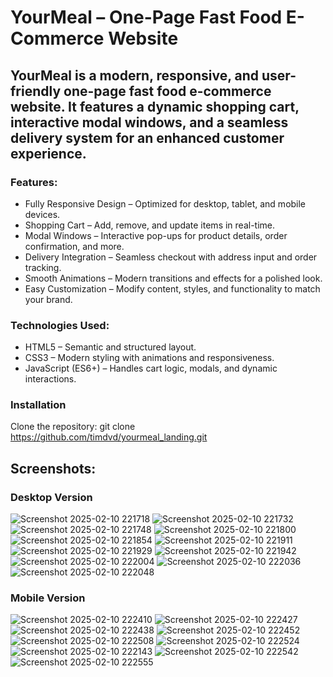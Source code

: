# YourMeal – One-Page Fast Food E-Commerce Website
## YourMeal is a modern, responsive, and user-friendly one-page fast food e-commerce website. It features a dynamic shopping cart, interactive modal windows, and a seamless delivery system for an enhanced customer experience.

### Features:
 - Fully Responsive Design – Optimized for desktop, tablet, and mobile devices.
 - Shopping Cart – Add, remove, and update items in real-time.
 - Modal Windows – Interactive pop-ups for product details, order confirmation, and more.
 - Delivery Integration – Seamless checkout with address input and order tracking.
 - Smooth Animations – Modern transitions and effects for a polished look.
 - Easy Customization – Modify content, styles, and functionality to match your brand.
   
### Technologies Used:
 - HTML5 – Semantic and structured layout.
 - CSS3 – Modern styling with animations and responsiveness.
 - JavaScript (ES6+) – Handles cart logic, modals, and dynamic interactions.

### Installation
Clone the repository:  git clone https://github.com/timdvd/yourmeal_landing.git  

## Screenshots: 
### Desktop Version
![Screenshot 2025-02-10 221718](https://github.com/user-attachments/assets/8d2d4810-a6ac-40a4-91f5-1fc5b5892786)
![Screenshot 2025-02-10 221732](https://github.com/user-attachments/assets/d5c4ef61-94a9-455f-8373-6b77d02e1859)
![Screenshot 2025-02-10 221748](https://github.com/user-attachments/assets/372d4556-c580-480d-b429-93e316ebf8a1)
![Screenshot 2025-02-10 221800](https://github.com/user-attachments/assets/9507484b-dd80-4e9f-8b3a-b621a4151bf0)
![Screenshot 2025-02-10 221854](https://github.com/user-attachments/assets/d5f20d42-a4d9-422d-8386-13bfac04cd4d)
![Screenshot 2025-02-10 221911](https://github.com/user-attachments/assets/d5c1d367-83a8-4086-a8cd-45a281984f80)
![Screenshot 2025-02-10 221929](https://github.com/user-attachments/assets/d2d2dddd-f8c9-41af-b25b-5f262ad43a76)
![Screenshot 2025-02-10 221942](https://github.com/user-attachments/assets/8d6ab5d1-63d7-4a41-ac72-5aa71783cda1)
![Screenshot 2025-02-10 222004](https://github.com/user-attachments/assets/ac41a040-7fb2-4496-99e7-7a54eafdfec7)
![Screenshot 2025-02-10 222036](https://github.com/user-attachments/assets/2c88e45d-c183-49d6-84ee-9257c250235b)
![Screenshot 2025-02-10 222048](https://github.com/user-attachments/assets/5f9fdefc-5c82-472b-9a63-ca20aaaf143d)

### Mobile Version
![Screenshot 2025-02-10 222410](https://github.com/user-attachments/assets/c6551fde-ee47-42ae-9671-71aba20ca671)
![Screenshot 2025-02-10 222427](https://github.com/user-attachments/assets/911921ef-a493-4923-8d2e-395d7c6f2ebe)
![Screenshot 2025-02-10 222438](https://github.com/user-attachments/assets/0b138dad-5fc6-4218-94ff-da6aaa37a94c)
![Screenshot 2025-02-10 222452](https://github.com/user-attachments/assets/4192b695-1f1f-4e6a-8e7f-1728eced7d78)
![Screenshot 2025-02-10 222508](https://github.com/user-attachments/assets/bedd18b2-e6e0-4093-835f-66a7a2f64db0)
![Screenshot 2025-02-10 222524](https://github.com/user-attachments/assets/f7759150-a68e-449b-8918-4fc28059daae)
![Screenshot 2025-02-10 222143](https://github.com/user-attachments/assets/341470bd-d49c-433c-bda6-2e49e96c487e)
![Screenshot 2025-02-10 222542](https://github.com/user-attachments/assets/86dedd33-7664-4a2c-964f-a75ab21f45a1)
![Screenshot 2025-02-10 222555](https://github.com/user-attachments/assets/a7a09615-72fe-4dbd-8d43-35ee6ceb83ff)

